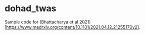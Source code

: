 # dohad_twas
Sample code for (Bhattacharya et al 2021)[https://www.medrxiv.org/content/10.1101/2021.04.12.21255170v2].
